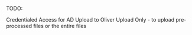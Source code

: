 TODO:

Credentialed Access for AD
Upload to Oliver
Upload Only - to upload pre-processed files or the entire files